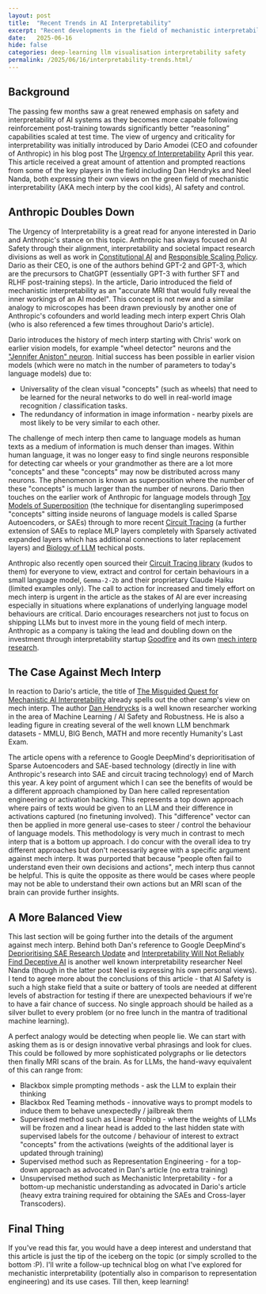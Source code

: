```yaml
---
layout: post
title:  "Recent Trends in AI Interpretability"
excerpt: "Recent developments in the field of mechanistic interpretability and the views of key players."
date:   2025-06-16
hide: false
categories: deep-learning llm visualisation interpretability safety
permalink: /2025/06/16/interpretability-trends.html/
---
```


## Background 
The passing few months saw a great renewed emphasis on safety and interpretability of AI systems as they becomes more capable following reinforcement post-training towards significantly better “reasoning” capabilities scaled at test time. The view of urgency and criticality for interpretability was initially introduced by Dario Amodei (CEO and cofounder of Anthropic) in his blog post The [Urgency of Interpretability](https://www.darioamodei.com/post/the-urgency-of-interpretability) April this year. This article received a great amount of attention and prompted reactions from some of the key players in the field including Dan Hendryks and Neel Nanda, both expressing their own views on the green field of mechanistic interpretability (AKA mech interp by the cool kids), AI safety and control. 

## Anthropic Doubles Down

The Urgency of Interpretability is a great read for anyone interested in Dario and Anthropic's stance on this topic. Anthropic has always focused on AI Safety through their alignment, interpretability and societal impact research divisions as well as work in [Constitutional AI](https://www.anthropic.com/news/constitutional-ai-harmlessness-from-ai-feedback) and [Responsible Scaling Policy](https://www.anthropic.com/news/anthropics-responsible-scaling-policy). Dario as their CEO, is one of the authors behind GPT-2 and GPT-3, which are the precursors to ChatGPT (essentially GPT-3 with further SFT and RLHF post-training steps). In the article, Dario introduced the field of mechanistic interpretability as an "accurate MRI that would fully reveal the inner workings of an AI model". This concept is not new and a similar analogy to microscopes has been drawn previously by another one of Anthropic's cofounders and world leading mech interp expert Chris Olah (who is also referenced a few times throughout Dario's article). 

Dario introduces the history of mech interp starting with Chris' work on earlier vision models, for example "wheel detector" neurons and the ["Jennifer Aniston" neuron](https://en.wikipedia.org/wiki/Grandmother_cell). Initial success has been possible in earlier vision models (which were no match in the number of parameters to today's language models) due to:
* Universality of the clean visual "concepts" (such as wheels) that need to be learned for the neural networks to do well in real-world image recognition / classification tasks.
* The redundancy of information in image information - nearby pixels are most likely to be very similar to each other.

The challenge of mech interp then came to language models as human texts as a medium of information is much denser than images. Within human language, it was no longer easy to find single neurons responsible for detecting car wheels or your grandmother as there are a lot more "concepts" and these "concepts" may now be distributed across many neurons. The phenomenon is known as superposition where the number of these "concepts" is much larger than the number of neurons. Dario then touches on the earlier work of Anthropic for language models through [Toy Models of Superposition](https://transformer-circuits.pub/2022/toy_model/index.html) (the technique for disentangling superimposed "concepts" sitting inside neurons of language models is called Sparse Autoencoders, or SAEs) through to more recent [Circuit Tracing](https://transformer-circuits.pub/2025/attribution-graphs/methods.html) (a further extension of SAEs to replace MLP layers completely with Sparsely activated expanded layers which has additional connections to later replacement layers) and [Biology of LLM](https://transformer-circuits.pub/2025/attribution-graphs/biology.html) techical posts. 

Anthropic also recently open sourced their [Circuit Tracing library](https://github.com/safety-research/circuit-tracer) (kudos to them) for everyone to view, extract and control for certain behaviours in a small language model, `Gemma-2-2b` and their proprietary Claude Haiku (limited examples only). The call to action for increased and timely effort on mech interp is urgent in the article as the stakes of AI are ever increasing especially in situations where explanations of underlying language model behaviours are critical. Dario encourages researchers not just to focus on shipping LLMs but to invest more in the young field of mech interp. Anthropic as a company is taking the lead and doubling down on the investment through interpretability startup [Goodfire](https://www.goodfire.ai/) and its own [mech interp research](https://www.anthropic.com/research#interpretability).

## The Case Against Mech Interp
In reaction to Dario's article, the title of [The Misguided Quest for Mechanistic AI Interpretability](https://ai-frontiers.org/articles/the-misguided-quest-for-mechanistic-ai-interpretability) already spells out the other camp's view on mech interp. The author [Dan Hendrycks](https://en.wikipedia.org/wiki/Dan_Hendrycks) is a well known researcher working in the area of Machine Learning / AI Safety and Robustness. He is also a leading figure in creating several of the well known LLM benchmark datasets - MMLU, BIG Bench, MATH and more recently Humanity's Last Exam. 

The article opens with a reference to Google DeepMind's deprioritisation of Sparse Autoencoders and SAE-based technology (directly in line with Anthropic's research into SAE and circuit tracing technology) end of March this year. A key point of argument which I can see the benefits of would be a different approach championed by Dan here called representation engineering or activation hacking. This represents a top down approach where pairs of texts would be given to an LLM and their difference in activations captured (no finetuning involved). This "difference" vector can then be applied in more general use-cases to steer / control the behaviour of language models. This methodology is very much in contrast to mech interp that is a bottom up approach. I do concur with the overall idea to try different approaches but don't necessarily agree with a specific argument against mech interp. It was purported that because "people often fail to understand even their own decisions and actions", mech interp thus cannot be helpful. This is quite the opposite as there would be cases where people may not be able to understand their own actions but an MRI scan of the brain can provide further insights. 

## A More Balanced View
This last section will be going further into the details of the argument against mech interp. Behind both Dan's reference to Google DeepMind's [Deprioritising SAE Research Update](https://www.alignmentforum.org/posts/4uXCAJNuPKtKBsi28/sae-progress-update-2-draft) and [Interpretability Will Not Reliably Find Deceptive AI](https://www.alignmentforum.org/posts/PwnadG4BFjaER3MGf/interpretability-will-not-reliably-find-deceptive-ai) is another well known interpretability researcher Neel Nanda (though in the latter post Neel is expressing his own personal views). I tend to agree more about the conclusions of this article - that AI Safety is such a high stake field that a suite or battery of tools are needed at different levels of abstraction for testing if there are unexpected behaviours if we're to have a fair chance of success. No single approach should be hailed as a silver bullet to every problem (or no free lunch in the mantra of traditional machine learning). 

A perfect analogy would be detecting when people lie. We can start with asking them as is or design innovative verbal phrasings and look for clues. This could be followed by more sophisticated polygraphs or lie detectors then finally MRI scans of the brain. As for LLMs, the hand-wavy equivalent of this can range from:
* Blackbox simple prompting methods - ask the LLM to explain their thinking
* Blackbox Red Teaming methods - innovative ways to prompt models to induce them to behave unexpectedly / jailbreak them
* Supervised method such as Linear Probing - where the weights of LLMs will be frozen and a linear head is added to the last hidden state with supervised labels for the outcome / behaviour of interest to extract "concepts" from the activations (weights of the additional layer is updated through training)
* Supervised method such as Representation Engineering - for a top-down approach as advocated in Dan's article (no extra training)
* Unsupervised method such as Mechanistic Interpretability - for a bottom-up mechanistic understanding as advocated in Dario's article (heavy extra training required for obtaining the SAEs and Cross-layer Transcoders).

## Final Thing
If you've read this far, you would have a deep interest and understand that this article is just the tip of the iceberg on the topic (or simply scrolled to the bottom :P). I'll write a follow-up technical blog on what I've explored for mechanistic interpretability (potentially also in comparison to representation engineering) and its use cases. Till then, keep learning!